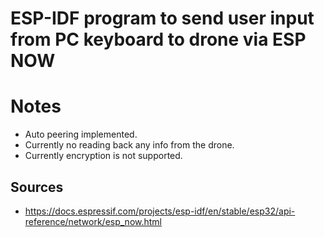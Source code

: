 # ESP-IDF program to send user input from PC keyboard to drone via ESP NOW

# Notes
* Auto peering implemented.
* Currently no reading back any info from the drone.
* Currently encryption is not supported.

## Sources
* https://docs.espressif.com/projects/esp-idf/en/stable/esp32/api-reference/network/esp_now.html
